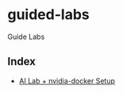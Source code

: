 # guided-labs
Guide Labs

## Index

* [AI Lab + nvidia-docker Setup](https://nvaitc.github.io/guided-labs/ai-lab-setup/)

